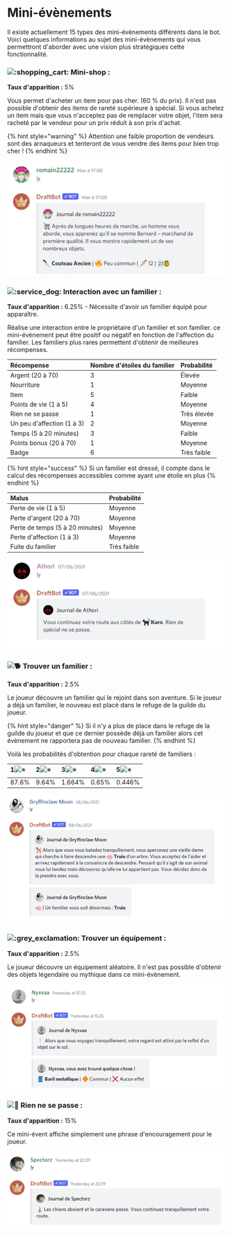 # Mini-évènements

Il existe actuellement 15 types des mini-évènements différents dans le bot. Voici quelques informations au sujet des mini-évènements qui vous permettront d'aborder avec une vision plus stratégiques cette fonctionnalité.

### ![:shopping\_cart:](https://discord.com/assets/3f0519f01b411bfdaf3fe311ea34b74c.svg) Mini-shop :

**Taux d'apparition :** 5%

Vous permet d'acheter un item pour pas cher. \(60 % du prix\). Il n'est pas possible d'obtenir des items de rareté supérieure à spécial. Si vous achetez un item mais que vous n'acceptez pas de remplacer votre objet, l'item sera racheté par le vendeur pour un prix réduit à son prix d'achat.

{% hint style="warning" %}
Attention une faible proportion de vendeurs sont des arnaqueurs et tenteront de vous vendre des items pour bien trop cher !
{% endhint %}

![Un exemple de mini-shop](../.gitbook/assets/image%20%2845%29.png)

### ![:service\_dog:](https://discord.com/assets/92f89f0c4724cd564fc307a5dd20e18a.svg)  Interaction avec un familier :

**Taux d'apparition :** 6.25% - Nécessite d'avoir un familier équipé pour apparaître.

Réalise une interaction entre le propriétaire d'un familier et son familier. ce mini-évènement peut être positif ou négatif en fonction de l'affection du familier. Les familiers plus rares permettent d'obtenir de meilleures récompenses.

| Récompense | Nombre d'étoiles du familier | Probabilité |
| :--- | :--- | :--- |
| Argent \(20 à 70\) | 3 | Élevée |
| Nourriture | 1 | Moyenne |
| Item | 5 | Faible |
| Points de vie \(1 à 5\) | 4 | Moyenne |
| Rien ne se passe | 1 | Très élevée |
| Un peu d'affection \(1 à 3\) | 2 | Moyenne |
| Temps \(5 à 20 minutes\) | 3 | Faible |
| Points bonus \(20 à 70\) | 1 | Moyenne |
| Badge | 6 | Très faible |

{% hint style="success" %}
Si un familier est dressé, il compte dans le calcul des récompenses accessibles comme ayant une étoile en plus
{% endhint %}

| Malus | Probabilité |
| :--- | :--- |
| Perte de vie \(1 à 5\) | Moyenne |
| Perte d'argent \(20 à 70\) | Moyenne |
| Perte de temps \(5 à 20 minutes\) | Moyenne |
| Perte d'affection \(1 à 3\) | Moyenne |
| Fuite du familier | Très faible |

![Un exemple d&apos;interaction avec un familier.](../.gitbook/assets/image%20%2844%29.png)

### ![:dog2:](https://discord.com/assets/8b285f94106efc8fbb076980806d4462.svg)  Trouver un familier : 

**Taux d'apparition :** 2.5% 

Le joueur découvre un familier qui le rejoint dans son aventure. Si le joueur a déjà un familier, le nouveau est placé dans le refuge de la guilde du joueur.

{% hint style="danger" %}
Si il n'y a plus de place dans le refuge de la guilde du joueur et que ce dernier possède déjà un familier alors cet évènement ne rapportera pas de nouveau familier.
{% endhint %}

Voilà les probabilités d'obtention pour chaque rareté de familiers :

| 1![:star:](https://discord.com/assets/141d49436743034a59dec6bd5618675d.svg) | 2![:star:](https://discord.com/assets/141d49436743034a59dec6bd5618675d.svg) | 3![:star:](https://discord.com/assets/141d49436743034a59dec6bd5618675d.svg) | 4![:star:](https://discord.com/assets/141d49436743034a59dec6bd5618675d.svg) | 5![:star:](https://discord.com/assets/141d49436743034a59dec6bd5618675d.svg) |
| :--- | :--- | :--- | :--- | :--- |
| 87.6% | 9.64% | 1.664% | 0.65% | 0.446% |

![Ne me demandez pas comment elle &#xE9;tait mont&#xE9;e l&#xE0; haut](../.gitbook/assets/image%20%2857%29.png)

### ![:grey\_exclamation:](https://discord.com/assets/4d5be7b6873ad2b627eef85496c92fcd.svg) Trouver un équipement : 

**Taux d'apparition :** 2.5% 

Le joueur découvre un équipement aléatoire. Il n'est pas possible d'obtenir des objets légendaire ou mythique dans ce mini-évènement.

![Exemple de d&#xE9;couverte d&apos;un &#xE9;quipement](../.gitbook/assets/image%20%2858%29.png)

### ![:walking:](https://discord.com/assets/660f8acc8164369d9d5f2ba84c490670.svg)  Rien ne se passe :

**Taux d'apparition :** 15% 

Ce mini-évent affiche simplement une phrase d'encouragement pour le joueur.

![Un exemple du mini-&#xE9;v&#xE8;nement &quot;Rien ne se passe&quot;](../.gitbook/assets/image%20%2860%29.png)

